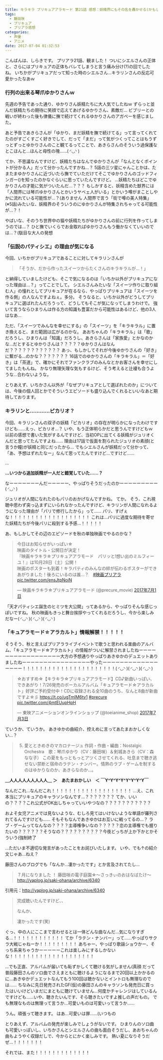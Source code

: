 ```yaml
---
title: キラキラ プリキュアアラモード 第21話 感想：妖精界にもその名を轟かせる(かもしれない)ゆかりさん
tags:
  - 藤田咲
  - プリキュア
  - プリアラ感想
categories:
  - 声優
  - アニメ
date: 2017-07-04 01:32:53
---
```


こんばんは、しらきです。
プリアラ21話、観ました！
ついにシエルさんの正体と、さらにはプリキュアの正体もバレてしまうと言う痛み分け(?)の回でしたね。
いちかがプリキュアだって知った時のシエルさん…キラリンさんの反応可愛かったなあｗ
<!-- more -->
### 行列の出来る琴爪ゆかりさんｗ

先週の予告であった通り、ゆかりさん妖精たちに大人気でしたねｗ
ずらっと並んだ妖精たちの期待に笑顔で応えてあげるゆかりさん、素敵だ…
ビブリーとの戦いが終わった後も律儀に撫で続けてくれるゆかりさんのアガペーを感じました。

あと予告であきらさんが「ゆかり、まだ妖精を撫で続けてる」って言ってくれてたのがすごくすごく好きでして、だって「まだ」って気がつくってことはもうずっとずっとゆかりさんのこと観てるってことで、あきらさんのそういう過保護なとこほんと…ほんと母性の塊……( ◜◡◝ )

てか、不思議なんですけど、妖精たちはなんでゆかりさんが「なんとなくポイントが分かる人」だって分かったんですかね…？
5話の三ツ星にゃんことかは、たまたまゆかりさんに近づいたら撫でていただけてそこでゆかりさんのゴッドフィンガー()を知ったのかなぐらいに思っていたんですけど。
…妖精たちはどこでゆかりさんの才能に気がついたんだ…？？？
もしかすると、妖精含めた獣界には「人間界には琴爪ゆかりさんとかいうヤベェ人がいる」とかいう噂がまことしやかに流れている可能性が…？(ありません
人間界で言う「街で噂の美人特集」(※5話)みたいな、妖精界のそういうのにゆかりさんが特集されちゃってる可能性が…？！

やばいな、そのうち世界中の猫や妖精たちがゆかりさんの前に行列を作ってしまうのでは…？
ひと撫でいくらでお金取ればゆかりさんもう働かなくていいのでは…？(駄目な大人の発想

### 「伝説のパティシエ」の理由が気になる

今回、いちかがプリキュアであることに対してキラリンさんが

>「そうか、だから作ったスイーツからたくさんのキラキラルが…！」

と納得していましたけども、そこで気になるのは「いちか以外がプリキュアになった理由は…？」ってことでして。
シエルさんみたいな「スイーツ作りに取り組む人」の憧れとしてプリキュアが在るなら、やっぱりプリキュアは「スイーツを作る側」の人なんですよねぇ。多分。
そうなると、いちか以外がどうしてプリキュアに選ばれたんだろうって、どうしてもそこが気になってしまうわけで。
強いて言うならひまりんは作る方の知識も豊富だから可能性はあるけど、他の3人はなあ…

ただ、「スイーツでみんなを幸せにする」の「スイーツ」を「キラキラル」に置き換えると、まだ範囲は広がるのかな。
あおちゃんの「キラキラル」は「歌」だろうし、ひまりんは「知識」だろうし、あきらさんは「家族愛」とかなのかな…だとするとゆかりさんは？？？？？ゆかりさんはなんだ？？？？？？？？？？？？
あっ、もしかしてそれが今後ゆかりさんの「好き」に繋がる…のかな？？？？？？？
16話でのゆかりさんの「キラキラル」＝「好き」は「茶道」で、確かにそれでファンクラブのみんなとかお客さんを幸せにしてましたもんね。
かなり無理矢理な気もするけど、そう考えると辻褄も合うような…合わないような。

とりあえず、いちかさん以外が「なぜプリキュアとして選ばれたのか」については、今後の個人回とかでそういうエピソードも盛り込んでくれるといいなあと期待しております。

### キラリンと…………ピカリオ？

今回、キラリンさんの双子の妖精「ピカリオ」の存在が明らかになったわけですけども……えっ、ピカリオ…？
いや、もう正体明らかだと思うんですけどもｗ
以前の感想で書いた気がするんですけど、当初OPに出てくる妖精がジュリオくんだと思ってたんですよね……
理由は17話で仮面を割られたジュリオの素顔(と言うか瞳)が妖精と同じだったから…
でもシエルさんが妖精だって分かって、「あ、予想はずれたなー」なんて思ってたんですけど…ですけど……

…

**…いつから追加妖精が一人だと錯覚していた……？**

なーーーーーーーんだーーーーー、やっぱりそうだったのかーーーーーーーーー( ◜◡◝ )

ジュリオが人間になれたのもパリのおかげなんですかね。
てか。
そう、これ視聴中思わず突っ込まずにいられなかったんですけど、キラリンが人間になれるようになった理由が「パリで修行したから」って……
パリ、すげぇな！！！！！！！！！！！！！！！！！！！
これは…パリに過度な期待を寄せた妖精たちが今後パリに殺到する予感…！！！！！

あ、もしかしてその辺のエピソードを秋の単独映画でやるのかな？

<blockquote class="twitter-tweet" data-lang="ja"><p lang="ja" dir="ltr">今日はお知らせがいっぱい☆<br>映画のタイトル・公開日が決定！<br>『映画キラキラ☆プリキュアアラモード　パリッと!想い出のミルフィーユ！』は10月28日（土）公開！<br>映画のポスターも到着！キラパティのみんなの絆が伝わるポスターができあがりました！後ろにいるのは誰…？　<a href="https://twitter.com/hashtag/%E6%98%A0%E7%94%BB%E3%83%97%E3%83%AA%E3%82%A2%E3%83%A9?src=hash">#映画プリアラ</a> <a href="https://t.co/ensJtpNoiN">pic.twitter.com/ensJtpNoiN</a></p>&mdash; 映画キラキラ☆プリキュアアラモード (@precure_movie) <a href="https://twitter.com/precure_movie/status/880955471317696512">2017年7月1日</a></blockquote>
<script async src="//platform.twitter.com/widgets.js" charset="utf-8"></script>

「天才パティシエ誕生のヒミツを大公開」ってあるから、やっぱりそんな感じっぽいですね。
秋の映画もきっと舞台挨拶やってくれるだろうし、今から楽しみだなー( ◜◡◝ )( ◜◡◝ )( ◜◡◝ )

### 「キュアラモード☆アラカルト」情報解禁！！！！！

そうそう、秋と言えばプリアラライブイベントで歌うと思われる楽曲のアルバム、「キュアラモード☆アラカルト」の情報がついに解禁されましたねーーーーーーーーーーーーーーーーー大方の予想通りやっぱりあきゆかのデュエットありましたねーーーーーーーーーーーーーーーーやったーーーーーーーーーーーーーーーーー！！！！！！！！！！！！！！！！！！！！！！( ◜◡◝ )( ◜◡◝ )( ◜◡◝ )

<blockquote class="twitter-tweet" data-lang="ja"><p lang="ja" dir="ltr">☆おすすめ☆【キラキラ☆プリキュアアラモード】CD♪新曲いっぱい、できあがり！7/26発売のボーカルアルバム「キュアラモード☆アラカルト」好評ご予約受付中！CDに収録される全10曲のうち、なんと8曲が新曲ですよ☆彡 <a href="https://t.co/ugTmIM6tv1">https://t.co/ugTmIM6tv1</a> <a href="https://twitter.com/hashtag/precure?src=hash">#precure</a> <a href="https://t.co/4mtEUupHpH">pic.twitter.com/4mtEUupHpH</a></p>&mdash; 東映アニメーションオンラインショップ (@toeianime_shop) <a href="https://twitter.com/toeianime_shop/status/881710517651361792">2017年7月3日</a></blockquote>
<script async src="//platform.twitter.com/widgets.js" charset="utf-8"></script>

ていうか、ていうか。
あきゆかの曲紹介、控えめに言ってあたまおかしくない…？

> 5. 愛とときめきのマカロナージュ
作詞・作曲・編曲：Nostalgic Orchestra　歌：琴爪ゆかり（CV：藤田咲）＆剣城あきら（CV：森なな子）
この夏をもっともっとアツくさせてくれる、吐息まで聴き逃せない禁断と宿命のラテン・ナンバー。情熱のラブ・ゲームを制するのはゆかりなのか、あきらなのか…。

**＿人人人人人人人人人＿**
**＞　あたまおかしい　＜**
**￣Y^Y^Y^Y^Y^Y^Y^Y￣**

なんだこれ…なんだこれ！！！！！！！！！！！！！！！！！！！
…え、これ本当にプリキュアのキャラソンなんです…？？？？？？？
てか、いいの？？？？これ公式がOK出しちゃっていいやつなの？？？？？？？？？？？

およそ女児アニメでは見ないような、むしろ見てはいけないような単語が羅列されてるんですけども……
そもそもなんであきゆかはお互いに戦ってるの…？
ラブ・ゲームってなんなの？？？？主導権争いなの？？？？？恋の主導権でも握りたいの？？？？？？そうなの？？？？？？？？？？今夜どっちが上か下かとかそういう(強制終了

…ただいま不適切な発言があったことをお詫びいたします。
いや、でも↑の紹介文じゃあ…ねえ？

藤田さんのブログでも「なんか…凄かったです」とか言及されてたし…

> ７月になりました ！ 藤田咲の電子庭園☆～さっきぃのおはなばたけ～
> http://yaplog.jp/saki-ohana/archive/6340

引用元：http://yaplog.jp/saki-ohana/archive/6340

> 完成聴いたんですけど、、
>
> なんか、
>
> 凄かったです(笑)

ぐっ、中の人にここまで言わせるとは一体どんな曲なんだ…気になりすぎる…！！！！！！！！！！！！
てか「ラテン・ナンバー」って……やっぱりサクラ大戦じゃねーか！！！！！！！！！
あちゃー、やっぱり歌謡ショウかー、そっち系来ちゃうかーーーーーこれは楽しみにするしかないな！！！！！！！！！！！！！！！！！！！！

…でも正直、アルバムが届いても恥ずかしくて聴ける気がしません(真顔
だって普段藤田さんのソロ曲でさえまともに聴けるようになるまで20回以上かかるのに…あきゆかデュエットなんてもう100回は聴かないとイントロも無理なのでは……
ちなみに先日発売されたGF(仮)の藤田さんのキャラソンも発売日に買ったはいいけどいまだにまともに聴けていません…何度かチャレンジはしているんですけども……いや、聴きたいんです、そら聴きたいですよ推しの声だもの。
でも無理なものは無理って言うか…可愛いものは可愛いって言うか……

うん。頑張って聴きます。
はあ…可愛いは罪……(いつもの

とりあえず、アルバムの発売が楽しみでしょうがないです。
ひまりんのソロ曲も可愛いっぽいし、いちかさんとシエルさんの曲も面白そうだし、あおちゃんの曲もようやく収録だしで、今からとにかく楽しみです。
熱い夏になりそうだぜ…！！！！！！！

それでは、また！！！！！！！！！！！！！
